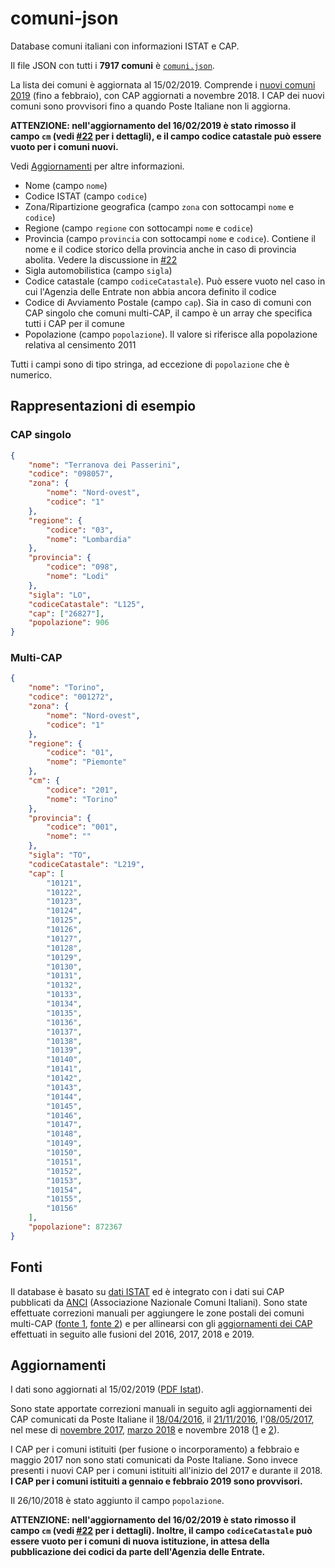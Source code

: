 # comuni-json
Database comuni italiani con informazioni ISTAT e CAP.

Il file JSON con tutti i **7917 comuni** è [`comuni.json`](https://github.com/matteocontrini/comuni-json/raw/master/comuni.json).

La lista dei comuni è aggiornata al 15/02/2019. Comprende i [nuovi comuni 2019](http://www.tuttitalia.it/variazioni-amministrative/nuovi-comuni-2019/) (fino a febbraio), con CAP aggiornati a novembre 2018. I CAP dei nuovi comuni sono provvisori fino a quando Poste Italiane non li aggiorna.

**ATTENZIONE: nell'aggiornamento del 16/02/2019 è stato rimosso il campo `cm` (vedi [#22](https://github.com/matteocontrini/comuni-json/issues/22) per i dettagli), e il campo codice catastale può essere vuoto per i comuni nuovi.**

Vedi [Aggiornamenti](#aggiornamenti) per altre informazioni.

* Nome (campo `nome`)
* Codice ISTAT (campo `codice`)
* Zona/Ripartizione geografica (campo `zona` con sottocampi `nome` e `codice`)
* Regione (campo `regione` con sottocampi `nome` e `codice`)
* Provincia (campo `provincia` con sottocampi `nome` e `codice`). Contiene il nome e il codice storico della provincia anche in caso di provincia abolita. Vedere la discussione in [#22](https://github.com/matteocontrini/comuni-json/issues/22)
* Sigla automobilistica (campo `sigla`)
* Codice catastale (campo `codiceCatastale`). Può essere vuoto nel caso in cui l'Agenzia delle Entrate non abbia ancora definito il codice
* Codice di Avviamento Postale (campo `cap`). Sia in caso di comuni con CAP singolo che comuni multi-CAP, il campo è un array che specifica tutti i CAP per il comune
* Popolazione (campo `popolazione`). Il valore si riferisce alla popolazione relativa al censimento 2011

Tutti i campi sono di tipo stringa, ad eccezione di `popolazione` che è numerico.

## Rappresentazioni di esempio

### CAP singolo

```json
{
    "nome": "Terranova dei Passerini",
    "codice": "098057",
    "zona": {
        "nome": "Nord-ovest",
        "codice": "1"
    },
    "regione": {
        "codice": "03",
        "nome": "Lombardia"
    },
    "provincia": {
        "codice": "098",
        "nome": "Lodi"
    },
    "sigla": "LO",
    "codiceCatastale": "L125",
    "cap": ["26827"],
    "popolazione": 906
}
```

### Multi-CAP

```json
{
    "nome": "Torino",
    "codice": "001272",
    "zona": {
        "nome": "Nord-ovest",
        "codice": "1"
    },
    "regione": {
        "codice": "01",
        "nome": "Piemonte"
    },
    "cm": {
        "codice": "201",
        "nome": "Torino"
    },
    "provincia": {
        "codice": "001",
        "nome": ""
    },
    "sigla": "TO",
    "codiceCatastale": "L219",
    "cap": [
        "10121",
        "10122",
        "10123",
        "10124",
        "10125",
        "10126",
        "10127",
        "10128",
        "10129",
        "10130",
        "10131",
        "10132",
        "10133",
        "10134",
        "10135",
        "10136",
        "10137",
        "10138",
        "10139",
        "10140",
        "10141",
        "10142",
        "10143",
        "10144",
        "10145",
        "10146",
        "10147",
        "10148",
        "10149",
        "10150",
        "10151",
        "10152",
        "10153",
        "10154",
        "10155",
        "10156"
    ],
    "popolazione": 872367
}
```

## Fonti

Il database è basato su [dati ISTAT](http://www.istat.it/it/archivio/6789) ed è integrato con i dati sui CAP pubblicati da [ANCI](http://www.anci.it/) (Associazione Nazionale Comuni Italiani). Sono state effettuate correzioni manuali per aggiungere le zone postali dei comuni multi-CAP ([fonte 1](http://www.nonsolocap.it/docs/codice-di-avviamento-postale/), [fonte 2](http://www.comuni-italiani.it/cap/multicap.html)) e per allinearsi con gli [aggiornamenti dei CAP](https://www.poste.it/cap.html) effettuati in seguito alle fusioni del 2016, 2017, 2018 e 2019.

## Aggiornamenti

I dati sono aggiornati al 15/02/2019 ([PDF Istat](pdf/istat-2017-2019.pdf)).

Sono state apportate correzioni manuali in seguito agli aggiornamenti dei CAP comunicati da Poste Italiane il [18/04/2016](pdf/cap-aggiornamento-2016.pdf), il [21/11/2016](pdf/cap-aggiornamento-2016-II.pdf), l'[08/05/2017](pdf/cap-aggiornamento-2017.pdf), nel mese di [novembre 2017](pdf/cap-aggiornamento-2017-II.pdf), [marzo 2018](pdf/cap-aggiornamento-2018.pdf) e novembre 2018 ([1](pdf/cap-aggiornamento-2018-IIa.pdf) e [2](pdf/cap-aggiornamento-2018-IIb.pdf)).

I CAP per i comuni istituiti (per fusione o incorporamento) a febbraio e maggio 2017 non sono stati comunicati da Poste Italiane. Sono invece presenti i nuovi CAP per i comuni istituiti all'inizio del 2017 e durante il 2018. **I CAP per i comuni istituiti a gennaio e febbraio 2019 sono provvisori.**

Il 26/10/2018 è stato aggiunto il campo `popolazione`.

**ATTENZIONE: nell'aggiornamento del 16/02/2019 è stato rimosso il campo `cm` (vedi [#22](https://github.com/matteocontrini/comuni-json/issues/22) per i dettagli). Inoltre, il campo `codiceCatastale` può essere vuoto per i comuni di nuova istituzione, in attesa della pubblicazione dei codici da parte dell'Agenzia delle Entrate.**